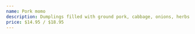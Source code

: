 ```yaml
---
name: Pork momo
description: Dumplings filled with ground pork, cabbage, onions, herbs & chef's spices
price: $14.95 / $18.95
---
```

